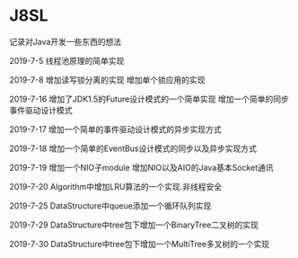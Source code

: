# J8SL
记录对Java开发一些东西的想法

2019-7-5
线程池原理的简单实现

2019-7-8
增加读写锁分离的实现
增加单个锁应用的实现

2019-7-16
增加了JDK1.5的Future设计模式的一个简单实现
增加一个简单的同步事件驱动设计模式

2019-7-17
增加一个简单的事件驱动设计模式的异步实现方式

2019-7-18
增加一个简单的EventBus设计模式的同步以及异步实现方式

2019-7-19
增加一个NIO子module
增加NIO以及AIO的Java基本Socket通讯

2019-7-20
Algorithm中增加LRU算法的一个实现.非线程安全

2019-7-25
DataStructure中queue添加一个循环队列实现

2019-7-29
DataStructure中tree包下增加一个BinaryTree二叉树的实现

2019-7-30
DataStructure中tree包下增加一个MultiTree多叉树的一个实现
